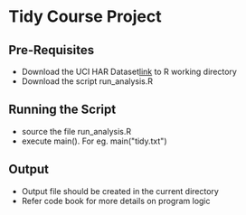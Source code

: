 Tidy Course Project
===================

Pre-Requisites
--------------
* Download the UCI HAR Dataset[link](https://d396qusza40orc.cloudfront.net/getdata%2Fprojectfiles%2FUCI%20HAR%20Dataset.zip) to R working directory
* Download the script run_analysis.R

Running the Script
------------------
* source the file run_analysis.R
* execute main(<output file name>). For eg. main("tidy.txt")

Output
------
* Output file should be created in the  current directory
* Refer code book for more details on program logic


